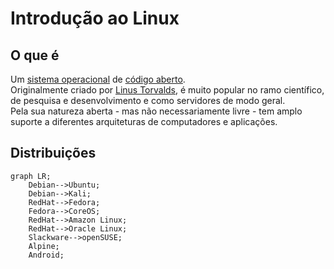 # Introdução ao Linux

## O que é

Um [sistema operacional](https://pt.wikipedia.org/wiki/Sistema_operativo) de [código aberto](https://pt.wikipedia.org/wiki/Código_aberto).<br />
Originalmente criado por [Linus Torvalds](https://pt.wikipedia.org/wiki/Linus_Torvalds), é muito popular no ramo científico, de pesquisa e desenvolvimento e como servidores de modo geral.<br />
Pela sua natureza aberta - mas não necessariamente livre - tem amplo suporte a diferentes arquiteturas de computadores e aplicações.


## Distribuições

```mermaid
graph LR;
    Debian-->Ubuntu;
    Debian-->Kali;
    RedHat-->Fedora;
    Fedora-->CoreOS;
    RedHat-->Amazon Linux;
    RedHat-->Oracle Linux;
    Slackware-->openSUSE;
    Alpine;
    Android;
```